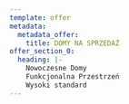 ```yaml
---
template: offer
metadata:
  metadata_offer:
    title: DOMY NA SPRZEDAŻ
offer_section_0:
  heading: |-
    Nowoczesne Domy
    Funkcjonalna Przestrzeń
    Wysoki standard
---
```


